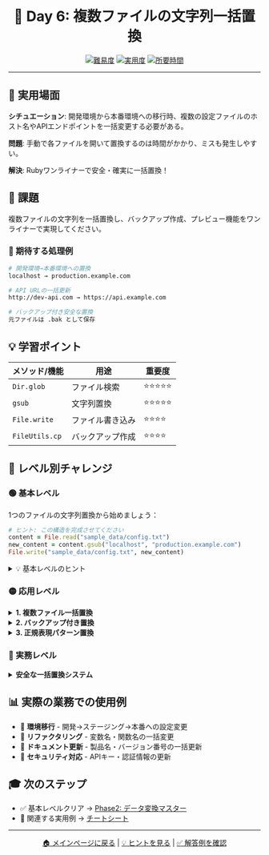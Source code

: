 <div align="center">

# 🔄 Day 6: 複数ファイルの文字列一括置換

[![難易度](https://img.shields.io/badge/難易度-🟠%20中級-orange?style=flat-square)](#)
[![実用度](https://img.shields.io/badge/実用度-⭐⭐⭐⭐-yellow?style=flat-square)](#)
[![所要時間](https://img.shields.io/badge/所要時間-25分-blue?style=flat-square)](#)

</div>

---

## 🎯 実用場面

**シチュエーション**: 開発環境から本番環境への移行時、複数の設定ファイルのホスト名やAPIエンドポイントを一括変更する必要がある。

**問題**: 手動で各ファイルを開いて置換するのは時間がかかり、ミスも発生しやすい。

**解決**: Rubyワンライナーで安全・確実に一括置換！

## 📝 課題

複数ファイルの文字列を一括置換し、バックアップ作成、プレビュー機能をワンライナーで実現してください。

### 🎯 期待する処理例
```bash
# 開発環境→本番環境への置換
localhost → production.example.com

# API URLの一括更新
http://dev-api.com → https://api.example.com

# バックアップ付き安全な置換
元ファイルは .bak として保存
```

## 💡 学習ポイント

| メソッド/機能 | 用途 | 重要度 |
|--------------|------|--------|
| `Dir.glob` | ファイル検索 | ⭐⭐⭐⭐⭐ |
| `gsub` | 文字列置換 | ⭐⭐⭐⭐⭐ |
| `File.write` | ファイル書き込み | ⭐⭐⭐⭐ |
| `FileUtils.cp` | バックアップ作成 | ⭐⭐⭐⭐ |

## 🚀 レベル別チャレンジ

### 🟢 基本レベル
1つのファイルの文字列置換から始めましょう：

```ruby
# ヒント: この構造を完成させてください
content = File.read("sample_data/config.txt")
new_content = content.gsub("localhost", "production.example.com")
File.write("sample_data/config.txt", new_content)
```

<details>
<summary>💡 基本レベルのヒント</summary>

- `File.read` でファイル内容を取得
- `gsub` で全ての該当文字列を置換
- `File.write` で変更を保存

</details>

### 🟡 応用レベル

<details>
<summary><strong>1. 複数ファイル一括置換</strong></summary>

```ruby
Dir.glob("sample_data/*.txt").each do |file|
  content = File.read(file)
  new_content = content.gsub("localhost", "production.example.com")
  File.write(file, new_content)
  puts "✅ #{file} を更新しました"
end
```

</details>

<details>
<summary><strong>2. バックアップ付き置換</strong></summary>

```ruby
require 'fileutils'
Dir.glob("sample_data/*.txt").each do |file|
  FileUtils.cp(file, "#{file}.bak")
  content = File.read(file)
  new_content = content.gsub("localhost", "production.example.com")
  File.write(file, new_content)
  puts "✅ #{file} 更新 (バックアップ: #{file}.bak)"
end
```

</details>

<details>
<summary><strong>3. 正規表現パターン置換</strong></summary>

```ruby
# URLパターンの置換
content.gsub(/http:\/\/[\w.-]+/, "https://production.example.com")

# 環境変数形式の置換
content.gsub(/\$\{(\w+)_HOST\}/, 'production-\\1.example.com')
```

</details>

### 🔴 実務レベル

<details>
<summary><strong>安全な一括置換システム</strong></summary>

プレビュー、確認プロンプト、ロールバック機能付きの置換システムを実装。

</details>

## 📊 実際の業務での使用例

- 🚀 **環境移行** - 開発→ステージング→本番への設定変更
- 🔧 **リファクタリング** - 変数名・関数名の一括変更
- 📝 **ドキュメント更新** - 製品名・バージョン番号の一括更新
- 🔐 **セキュリティ対応** - APIキー・認証情報の更新

## 🎓 次のステップ

- ✅ 基本レベルクリア → [Phase2: データ変換マスター](../../../phase2_data_transformation/)
- 🔗 関連する実用例 → [チートシート](../../../resources/cheatsheet.md)

---

<div align="center">

[🏠 メインページに戻る](../../../README.md) | [💡 ヒントを見る](hints.md) | [✅ 解答例を確認](solution.rb)

</div>